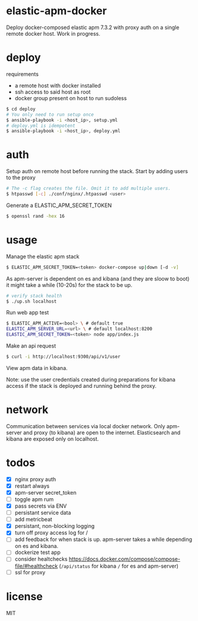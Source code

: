 # elastic-apm-docker
Deploy docker-composed elastic apm 7.3.2 with proxy auth on a single remote docker host. Work in progress.

# deploy
requirements
- a remote host with docker installed
- ssh access to said host as root
- docker group present on host to run sudoless

```bash
$ cd deploy
# You only need to run setup once
$ ansible-playbook -i <host_ip>, setup.yml
# deploy.yml is idempotent
$ ansible-playbook -i <host_ip>, deploy.yml
```

# auth
Setup auth on remote host before running the stack. Start by adding users to the proxy

```bash
# The -c flag creates the file. Omit it to add multiple users.
$ htpasswd [-c] ./conf/nginx/.htpasswd <user>
```

Generate a ELASTIC_APM_SECRET_TOKEN

```bash
$ openssl rand -hex 16
```

# usage
Manage the elastic apm stack
```bash
$ ELASTIC_APM_SECRET_TOKEN=<token> docker-compose up|down [-d -v]
```
As apm-server is dependent on es and kibana (and they are sloow to boot) it might take a while (10-20s) for the stack to be up.

```bash
# verify stack health
$ ./up.sh localhost
```

Run web app test
```bash
$ ELASTIC_APM_ACTIVE=<bool> \ # default true
ELASTIC_APM_SERVER_URL=<url> \ # default localhost:8200
ELASTIC_APM_SECRET_TOKEN=<token> node app/index.js
```

Make an api request
```bash
$ curl -i http://localhost:9300/api/v1/user
```

View apm data in kibana.

Note: use the user credentials created during preparations for kibana access if the stack is deployed and running behind the proxy.

# network
Communication between services via local docker network. Only apm-server and proxy (to kibana) are open to the internet. Elasticsearch and kibana are exposed only on localhost.

# todos
- [x] nginx proxy auth
- [x] restart always
- [x] apm-server secret_token
- [ ] toggle apm rum
- [x] pass secrets via ENV
- [ ] persistant service data
- [ ] add metricbeat
- [x] persistant, non-blocking logging
- [x] turn off proxy access log for /
- [ ] add feedback for when stack is up. apm-server takes a while depending on es and kibana.
- [ ] dockerize test app
- [ ] consider healtchecks https://docs.docker.com/compose/compose-file/#healthcheck (`/api/status` for kibana `/` for es and apm-server)
- [ ] ssl for proxy

# license
MIT

